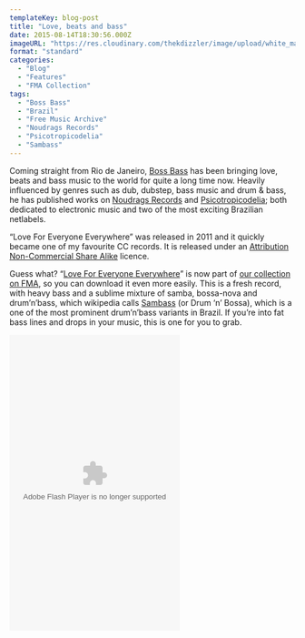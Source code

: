 ```yaml
---
templateKey: blog-post
title: "Love, beats and bass"
date: 2015-08-14T18:30:56.000Z
imageURL: "https://res.cloudinary.com/thekdizzler/image/upload/white_market/2015/08/Boss-Bass-Love-For-Everyone-Everywhere-album-cover.jpg"
format: "standard"
categories:
  - "Blog"
  - "Features"
  - "FMA Collection"
tags:
  - "Boss Bass"
  - "Brazil"
  - "Free Music Archive"
  - "Noudrags Records"
  - "Psicotropicodelia"
  - "Sambass"
---
```

Coming straight from Rio de Janeiro, [Boss Bass](http://www.bossbass.com.br/) has been bringing love, beats and bass music to the world for quite a long time now. Heavily influenced by genres such as dub, dubstep, bass music and drum & bass, he has published works on [Noudrags Records](https://www.facebook.com/noudragsrecords) and [Psicotropicodelia](http://www.psicotropicodelia.com/); both dedicated to electronic music and two of the most exciting Brazilian netlabels.

“Love For Everyone Everywhere” was released in 2011 and it quickly became one of my favourite CC records. It is released under an [Attribution Non-Commercial Share Alike](http://creativecommons.org/licenses/by-nc-sa/4.0/) licence.

Guess what? “[Love For Everyone Everywhere](http://freemusicarchive.org/music/Boss_Bass/Love_For_Everyone_Everywhere/)” is now part of [our collection on FMA](http://freemusicarchive.org/curator/programamarcabranca/), so you can download it even more easily. This is a fresh record, with heavy bass and a sublime mixture of samba, bossa-nova and drum’n’bass, which wikipedia calls [Sambass](https://en.wikipedia.org/wiki/Sambass) (or Drum ‘n’ Bossa), which is a one of the most prominent drum’n’bass variants in Brazil. If you’re into fat bass lines and drops in your music, this is one for you to grab.

<object width="300" height="520"><param name="movie" value="http://freemusicarchive.org/swf/playlistplayer.swf"><param name="flashvars" value="playlist=http://freemusicarchive.org/services/playlists/embed/album/18697.xml"><param name="allowscriptaccess" value="sameDomain"><embed type="application/x-shockwave-flash" src="http://freemusicarchive.org/swf/playlistplayer.swf" width="300" height="520" flashvars="playlist=http://freemusicarchive.org/services/playlists/embed/album/18697.xml" allowscriptaccess="sameDomain"></object>